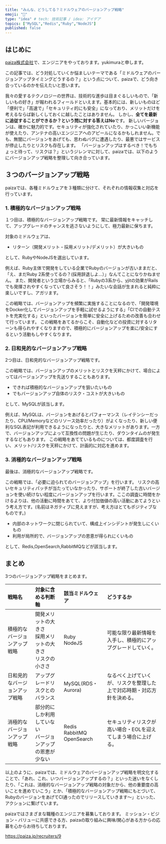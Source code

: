 ```yaml
---
title: "みんな、どうしてる？ミドルウェアのバージョンアップ戦略"
emoji: "📑"
type: "idea" # tech: 技術記事 / idea: アイデア
topics: ["MySQL","Redis","Ruby","NodeJS"]
published: false
---
```


## はじめに

[paiza株式会社](https://www.paiza.co.jp/)で、エンジニアをやっております。yukimuraと申します。

この記事では、どう対処していくか悩ましいテーマである「ミドルウェアのバージョンアップタイミングどうするの？」という点について、paizaで、どう向き合っているのかを伝えたいと思います。

我々の愛するテクノロジーの世界は、技術的な進歩は目まぐるしいもので、「新しいもの好き」が報われるフィールドといえます。基本的には、新しいものほど「便利で」「高速で」「セキュリティ的にも安全」になっており、メリットだけを考えるならば新しくしておくに越したことはありません。
しかし、**全てを最新に追従することができるか？という問に対する答えはNo**です。
新しいバージョンは、確かに魅力的です。セキュリティが強化されていたり、かっこいい新機能が使えたり、アンテナの高いエンジニアへのアピールになるかもしれません。でも、無闇にバージョンをあげても、思わぬバグに遭遇したり、最悪ではサービスが停止したりとリスクも存在します。
「バージョンアップはするべき！でもちょっと待って、リスクは？」というジレンマに対して、paizaでは、以下のようにバージョンアップ戦略を整理して向き合っています。

## ３つのバージョンアップ戦略

paizaでは、各種ミドルウェアを３種類に分けて、それぞれの情報収集と対応を行っています。

### 1. 積極的なバージョンアップ戦略

１つ目は、積極的なバージョンアップ戦略です。
常に最新情報をキャッチして、アップグレードのチャンスを逃さないようにして、極力最新に保ちます。

対象のミドルウェアは、

- リターン（開発メリット・採用メリット/デメリット）が大きいもの

として、RubyやNodeJSを選出しています。

例えば、Ruby主体で開発をしている企業でRubyのバージョンが古いままだと、
「え、まだRuby 2系使ってるの？(採用辞退しよ...）」なんてことになりかねません。
また、開発者という立場からみると、「Rubyの3系から、yjitの効果がRailsでも発揮されやすくなっていて良さそう！！」みたいな会話が生まれると純粋に楽しいですし、アガリます。

この戦略では、バージョンアップを頻繁に実施することになるので、「開発環境をDocker化してバージョンアップを手軽に試せるようにする」「CIでの自動テストを充実化する」といったバージョンを簡単に安全に上げるための改善も合わせて行っています。
この戦略をあてるからこそ、自動化などの投資に対するリターンも得られやすくなりますので、積極的にバージョンアップを楽に/安全にするという活動もしやすくなります。

### 2. 日和見的なバージョンアップ戦略

2つ目は、日和見的なバージョンアップ戦略です。

この戦略では、バージョンアップのメリットとリスクを天秤にかけて、場合によってはバージョンアップを先送りすることもあります。

- できれば積極的なバージョンアップを狙いたいもの
- でもバージョンアップ自体のリスク・コストが大きいもの

として、MySQLが該当します。

例えば、MySQLは、バージョンをあげるとパフォーマンス（レイテンシーだったり、CPU/Memoryなどのリソース効率だったり）がよくなったり、新しい便利なSQL表記が利用できるようになったりと、大きなメリットがあります。一方で、バージョンアップによって互換性の問題が生じたり、ダウンタイムのが発生するなどもあります。
この戦略をあてているものについては、都度調査を行い、メリット/リスクを天秤にかけて、計画的に対応を進めます。

### 3. 消極的なバージョンアップ戦略

最後は、消極的なバージョンアップ戦略です。

この戦略では、「必要に迫られてのバージョンアップ」を行います。
リスクの高いセキュリティパッチが当たっていなかったり、サポートが終了した古いバージョンを使い続けない程度にバージョンアップを行います。ここの調査に時間をかけるよりは、他の活動に時間をあてて、より付加価値の高い活動にあてようという考え方です。(名前はネガティブに見えますが、考え方はとてもポジティブなものです。)

- 内部のネットワークに閉じられていて、構成上インシデントが発生しにくいもの
- 利用が局所的で、バージョンアップの恩恵が得られにくいもの

として、Redis,OpenSearch,RabbitMQなどが該当します。

## まとめ

3つのバージョンアップ戦略をまとめます。

| 戦略名 | 対象に含める判断軸 | 該当ミドルウェア | どうするか|
| :--- | :--- | :--- | :--- |
| 積極的なバージョンアップ戦略 | 開発メリットの大きさ<br/> 採用メリットの大きさ <br/> リスクの小ささ | Ruby<br/> NodeJS | 可能な限り最新情報を入手し、積極的にアップグレードしていく。 |
| 日和見的なバージョンアップ戦略 | アップグレードリスクとのバランス |  MySQL(RDS・Aurora) | なるべく上げていくが、リスクを整理した上で対応時期・対応方針を決める。 |
| 消極的なバージョンアップ戦略 | 部分的にしか利用していない<br/> バージョンアップの恩恵が少ない | Redis<br/> RabbitMQ<br/> OpenSearch | セキュリティリスクが高い場合・EOLを迎えてしまう場合に上げる。 |

以上のように、paizaでは、ミドルウェアのバージョンアップ戦略を明文化することで、「あれ、これ、いつバージョンアップするの？」といった迷いをなくしたり、「これは、消極的なバージョンアップ戦略の対象だから、他の重要度の高いことを進めていこう」とか、「積極的なバージョンアップ戦略にもとづいて、RubyのバージョンをあげてCI通ったのでリリースしていきます〜」といった、アクションに繋げています。

paizaではさまざまな職種のエンジニアを募集しております。
ミッション・ビジョン・バリューに共感できる方、paizaの取り組みに興味/関心がある方からの応募を心からお待ちしております。

https://paiza.jp/recruiters/9
